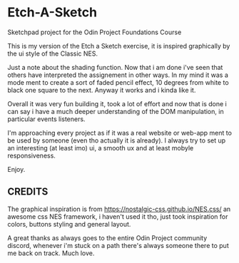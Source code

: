 # Etch-A-Sketch
Sketchpad project for the Odin Project Foundations Course

This is my version of the Etch a Sketch exercise, it is inspired graphically
by the ui style of the Classic NES.

Just a note about the shading function.
Now that i am done i've seen that others have interpreted the assignement in other
ways. In my mind it was a mode ment to create a sort of faded pencil effect,
10 degrees from white to black one square to the next.
Anyway it works and i kinda like it.

Overall it was very fun building it, took a lot of effort and now that is done
i can say i have a much deeper understanding of the DOM manipulation,
in particular events listeners.

I'm approaching every project as if it was a real website or web-app ment to be
used by someone (even tho actually it is already).
I always try to set up an interesting (at least imo) ui, a smooth ux and
at least mobyle responsiveness.

Enjoy.


CREDITS
-------------------------------------------------------------------

The graphical inspiration is from https://nostalgic-css.github.io/NES.css/
an awesome css NES framework, i haven't used it tho, just took inspiration
for colors, buttons styling and general layout.

A great thanks as always goes to the entire Odin Project community discord,
whenever i'm stuck on a path there's always someone there to put me back on
track.
Much love.